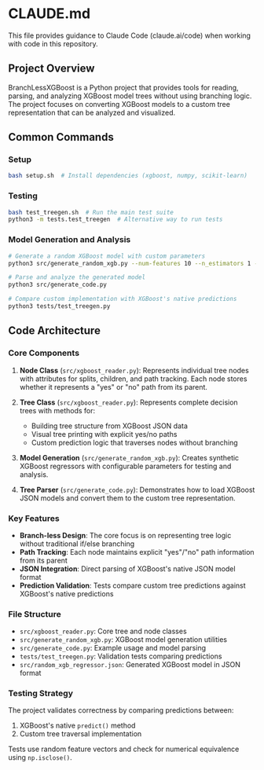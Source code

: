 # CLAUDE.md

This file provides guidance to Claude Code (claude.ai/code) when working with code in this repository.

## Project Overview

BranchLessXGBoost is a Python project that provides tools for reading, parsing, and analyzing XGBoost model trees without using branching logic. The project focuses on converting XGBoost models to a custom tree representation that can be analyzed and visualized.

## Common Commands

### Setup
```bash
bash setup.sh  # Install dependencies (xgboost, numpy, scikit-learn)
```

### Testing
```bash
bash test_treegen.sh  # Run the main test suite
python3 -m tests.test_treegen  # Alternative way to run tests
```

### Model Generation and Analysis
```bash
# Generate a random XGBoost model with custom parameters
python3 src/generate_random_xgb.py --num-features 10 --n_estimators 1 --max_depth 3

# Parse and analyze the generated model
python3 src/generate_code.py

# Compare custom implementation with XGBoost's native predictions
python3 tests/test_treegen.py
```

## Code Architecture

### Core Components

1. **Node Class** (`src/xgboost_reader.py`): Represents individual tree nodes with attributes for splits, children, and path tracking. Each node stores whether it represents a "yes" or "no" path from its parent.

2. **Tree Class** (`src/xgboost_reader.py`): Represents complete decision trees with methods for:
   - Building tree structure from XGBoost JSON data
   - Visual tree printing with explicit yes/no paths
   - Custom prediction logic that traverses nodes without branching

3. **Model Generation** (`src/generate_random_xgb.py`): Creates synthetic XGBoost regressors with configurable parameters for testing and analysis.

4. **Tree Parser** (`src/generate_code.py`): Demonstrates how to load XGBoost JSON models and convert them to the custom tree representation.

### Key Features

- **Branch-less Design**: The core focus is on representing tree logic without traditional if/else branching
- **Path Tracking**: Each node maintains explicit "yes"/"no" path information from its parent
- **JSON Integration**: Direct parsing of XGBoost's native JSON model format
- **Prediction Validation**: Tests compare custom tree predictions against XGBoost's native predictions

### File Structure
- `src/xgboost_reader.py`: Core tree and node classes
- `src/generate_random_xgb.py`: XGBoost model generation utilities
- `src/generate_code.py`: Example usage and model parsing
- `tests/test_treegen.py`: Validation tests comparing predictions
- `src/random_xgb_regressor.json`: Generated XGBoost model in JSON format

### Testing Strategy

The project validates correctness by comparing predictions between:
1. XGBoost's native `predict()` method
2. Custom tree traversal implementation

Tests use random feature vectors and check for numerical equivalence using `np.isclose()`.